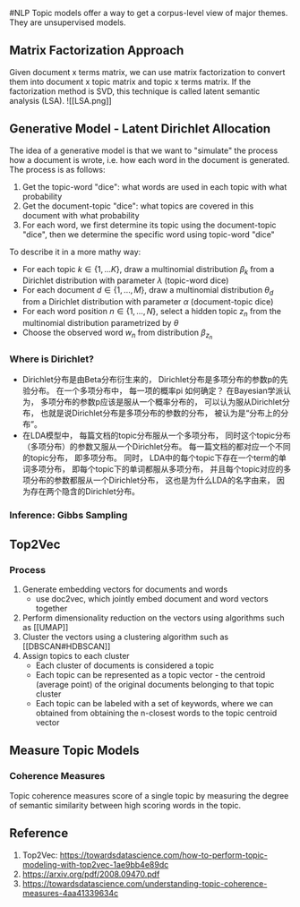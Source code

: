 #NLP 
Topic models offer a way to get a corpus-level view of major themes. They are unsupervised models.

## Matrix Factorization Approach
Given document x terms matrix, we can use matrix factorization to convert them into document x topic matrix and topic x terms matrix. If the factorization method is SVD, this technique is called latent semantic analysis (LSA).
![[LSA.png]]

## Generative Model - Latent Dirichlet Allocation
The idea of a generative model is that we want to "simulate" the process how a document is wrote, i.e. how each word in the document is generated. The process is as follows:
1. Get the topic-word "dice": what words are used in each topic with what probability
2. Get the document-topic "dice": what topics are covered in this document with what probability
3. For each word, we first determine its topic using the document-topic "dice", then we determine the specific word using topic-word "dice"

To describe it in a more mathy way:
- For each topic $k \in \{1, ... K\}$, draw a multinomial distribution $\beta_k$ from a Dirichlet distribution with parameter $\lambda$ (topic-word dice)
- For each document $d \in \{1, ..., M\}$, draw a multinomial distribution $\theta_d$ from a Dirichlet distribution with parameter $\alpha$ (document-topic dice)
- For each word position $n \in \{1, ..., N\}$, select a hidden topic $z_n$ from the multinomial distribution parametrized by $\theta$
- Choose the observed word $w_n$ from distribution $\beta_{z_n}$

### Where is Dirichlet?
- Dirichlet分布是由Beta分布衍⽣来的， Dirichlet分布是多项分布的参数p的先验分布。 在⼀个多项分布中， 每⼀项的概率pi 如何确定？ 在Bayesian学派认为， 多项分布的参数p应该是服从⼀个概率分布的， 可以认为服从Dirichlet分 布， 也就是说Dirichlet分布是多项分布的参数的分布， 被认为是“分布上的分布”。
- 在LDA模型中， 每篇⽂档的topic分布服从⼀个多项分布， 同时这个topic分布（多项分布）的参数又服从⼀个Dirichlet分布。 每⼀篇⽂档的都对应⼀个不同的topic分布， 即多项分布。 同时， LDA中的每个topic下存在⼀个term的单词多项分布， 即每个topic下的单词都服从多项分布， 并且每个topic对应的多项分布的参数都服从⼀个Dirichlet分布， 这也是为什么LDA的名字由来， 因为存在两个隐含的Dirichlet分布。

### Inference: Gibbs Sampling

## Top2Vec
### Process
1. Generate embedding vectors for documents and words
	- use doc2vec, which jointly embed document and word vectors together
2. Perform dimensionality reduction on the vectors using algorithms such as [[UMAP]]
3. Cluster the vectors using a clustering algorithm such as [[DBSCAN#HDBSCAN]]
4. Assign topics to each cluster
	- Each cluster of documents is considered a topic
	- Each topic can be represented as a topic vector - the centroid (average point) of the original documents belonging to that topic cluster
	- Each topic can be labeled with a set of keywords, where we can obtained from obtaining the n-closest words to the topic centroid vector

## Measure Topic Models
### Coherence Measures
Topic coherence measures score of a single topic by measuring the degree of semantic similarity between high scoring words in the topic. 
## Reference
1. Top2Vec: https://towardsdatascience.com/how-to-perform-topic-modeling-with-top2vec-1ae9bb4e89dc
2. https://arxiv.org/pdf/2008.09470.pdf
3. https://towardsdatascience.com/understanding-topic-coherence-measures-4aa41339634c